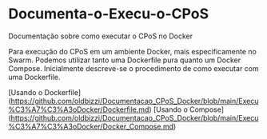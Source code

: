 # Documenta-o-Execu-o-CPoS
Documentação sobre como executar o CPoS no Docker

Para execução do CPoS em um ambiente Docker, mais especificamente no Swarm. Podemos utilizar tanto uma Dockerfile pura quanto um Docker Compose.
Inicialmente descreve-se o procedimento de como executar com uma Dockerfile.

[Usando o Dockerfile] (https://github.com/oldbizzi/Documentacao_CPoS_Docker/blob/main/Execu%C3%A7%C3%A3oDocker/Dockerfile.md)
[Usando o Compose] (https://github.com/oldbizzi/Documentacao_CPoS_Docker/blob/main/Execu%C3%A7%C3%A3oDocker/Docker_Compose.md)
